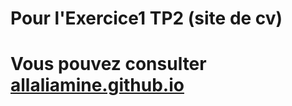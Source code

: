 <h1>Pour l'Exercice1 TP2 (site de cv) <h1>
  
<p>
  Vous pouvez consulter <a href="https://allaliamine.github.io/">allaliamine.github.io</a>
</p>
